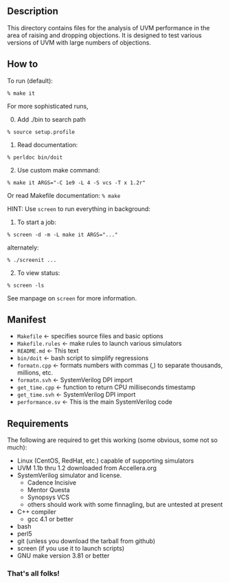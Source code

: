 Description
-----------

This directory contains files for the analysis
of UVM performance in the area of raising and dropping
objections. It is designed to test various versions
of UVM with large numbers of objections.

How to
------

To run (default):

``
    % make it
``

For more sophisticated runs,

0. Add ./bin to search path

``
    % source setup.profile
``

1. Read documentation:

``
    % perldoc bin/doit
``

2. Use custom make command:

``
    % make it ARGS="-C 1e9 -L 4 -S vcs -T x 1.2r"
``

Or read Makefile documentation:
``
    % make
``

HINT: Use `screen` to run everything in background:

1. To start a job:

``
    % screen -d -m -L make it ARGS="..."
``

alternately:

``
    % ./screenit ...
``

2. To view status:

``
    % screen -ls
``

See manpage on `screen` for more information.

Manifest
--------

- `Makefile` <- specifies source files and basic options
- `Makefile.rules` <- make rules to launch various simulators
- `README.md` <- This text
- `bin/doit` <- bash script to simplify regressions
- `formatn.cpp` <- formats numbers with commas (,) to separate thousands, millions, etc.
- `formatn.svh` <- SystemVerilog DPI import
- `get_time.cpp` <- function to return CPU milliseconds timestamp
- `get_time.svh` <- SystemVerilog DPI import
- `performance.sv` <- This is the main SystemVerilog code

Requirements
------------
The following are required to get this working (some obvious, some not so much):

- Linux (CentOS, RedHat, etc.) capable of supporting simulators
- UVM 1.1b thru 1.2 downloaded from Accellera.org
- SystemVerilog simulator and license.
  + Cadence Incisive
  + Mentor Questa
  + Synopsys VCS
  + others should work with some finnagling, but are untested at present
- C++ compiler
  + gcc 4.1 or better
- bash
- perl5
- git (unless you download the tarball from github)
- screen (if you use it to launch scripts)
- GNU make version 3.81 or better

### That's all folks!
